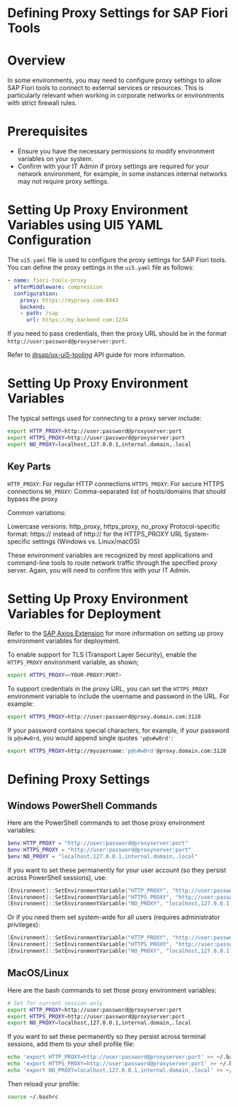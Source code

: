 # Defining Proxy Settings for SAP Fiori Tools

# Overview

In some environments, you may need to configure proxy settings to allow SAP Fiori tools to connect to external services or resources. This is particularly relevant when working in corporate networks or environments with strict firewall rules.

# Prerequisites
- Ensure you have the necessary permissions to modify environment variables on your system.
- Confirm with your IT Admin if proxy settings are required for your network environment, for example, in some instances internal networks may not require proxy settings.

# Setting Up Proxy Environment Variables using UI5 YAML Configuration

The `ui5.yaml` file is used to configure the proxy settings for SAP Fiori tools. You can define the proxy settings in the `ui5.yaml` file as follows:

```yaml
- name: fiori-tools-proxy
  afterMiddleware: compression
  configuration:
    proxy: https://myproxy.com:8443
    backend:
    - path: /sap
      url: https://my.backend.com:1234
```

If you need to pass credentials, then the proxy URL should be in the format `http://user:password@proxyserver:port`.

Refer to [@sap/ux-ui5-tooling](https://www.npmjs.com/package/@sap/ux-ui5-tooling#providing-proxy-configuration) API guide for more information.

# Setting Up Proxy Environment Variables

The typical settings used for connecting to a proxy server include:

```bash
export HTTP_PROXY=http://user:password@proxyserver:port
export HTTPS_PROXY=http://user:password@proxyserver:port
export NO_PROXY=localhost,127.0.0.1,internal.domain,.local
```

## Key Parts

`HTTP_PROXY`: For regular HTTP connections
`HTTPS_PROXY`: For secure HTTPS connections
`NO_PROXY`: Comma-separated list of hosts/domains that should bypass the proxy

Common variations:

Lowercase versions: http_proxy, https_proxy, no_proxy
Protocol-specific format: https:// instead of http:// for the HTTPS_PROXY URL
System-specific settings (Windows vs. Linux/macOS)

These environment variables are recognized by most applications and command-line tools to route network traffic through the specified proxy server. Again, you will need to confirm this with your IT Admin.

# Setting Up Proxy Environment Variables for Deployment

Refer to the [SAP Axios Extension](https://github.com/SAP/open-ux-tools/tree/main/packages/axios-extension#proxy-support) for more information on setting up proxy environment variables for deployment.

To enable support for TLS (Transport Layer Security), enable the `HTTPS_PROXY` environment variable, as shown;

```bash
export HTTPS_PROXY=<YOUR-PROXY:PORT>
```

To support credentials in the proxy URL, you can set the `HTTPS_PROXY` environment variable to include the username and password in the URL. For example:

```bash
export HTTPS_PROXY=http://user:password@proxy.domain.com:3128
```

If your password contains special characters, for example, if your password is `p@s#w0rd`, you would append single quotes `'p@s#w0rd'`:
```bash
export HTTPS_PROXY=http://myusername:'p@s#w0rd'@proxy.domain.com:3128
```

# Defining Proxy Settings


## Windows PowerShell Commands
Here are the PowerShell commands to set those proxy environment variables:

```powershell
$env:HTTP_PROXY = "http://user:password@proxyserver:port"
$env:HTTPS_PROXY = "http://user:password@proxyserver:port"
$env:NO_PROXY = "localhost,127.0.0.1,internal.domain,.local"
```
If you want to set these permanently for your user account (so they persist across PowerShell sessions), use:
```powershell
[Environment]::SetEnvironmentVariable("HTTP_PROXY", "http://user:password@proxyserver:port", "User")
[Environment]::SetEnvironmentVariable("HTTPS_PROXY", "http://user:password@proxyserver:port", "User")
[Environment]::SetEnvironmentVariable("NO_PROXY", "localhost,127.0.0.1,internal.domain,.local", "User")
```
Or if you need them set system-wide for all users (requires administrator privileges):
```powershell
[Environment]::SetEnvironmentVariable("HTTP_PROXY", "http://user:password@proxyserver:port", "Machine")
[Environment]::SetEnvironmentVariable("HTTPS_PROXY", "http://user:password@proxyserver:port", "Machine")
[Environment]::SetEnvironmentVariable("NO_PROXY", "localhost,127.0.0.1,internal.domain,.local", "Machine")
```

## MacOS/Linux

Here are the bash commands to set those proxy environment variables:
```bash
# Set for current session only
export HTTP_PROXY=http://user:password@proxyserver:port
export HTTPS_PROXY=http://user:password@proxyserver:port
export NO_PROXY=localhost,127.0.0.1,internal.domain,.local
```

If you want to set these permanently so they persist across terminal sessions, add them to your shell profile file:
```bash
echo 'export HTTP_PROXY=http://user:password@proxyserver:port' >> ~/.bashrc
echo 'export HTTPS_PROXY=http://user:password@proxyserver:port' >> ~/.bashrc
echo 'export NO_PROXY=localhost,127.0.0.1,internal.domain,.local' >> ~/.bashrc
```

Then reload your profile:
```bash
source ~/.bashrc
```


